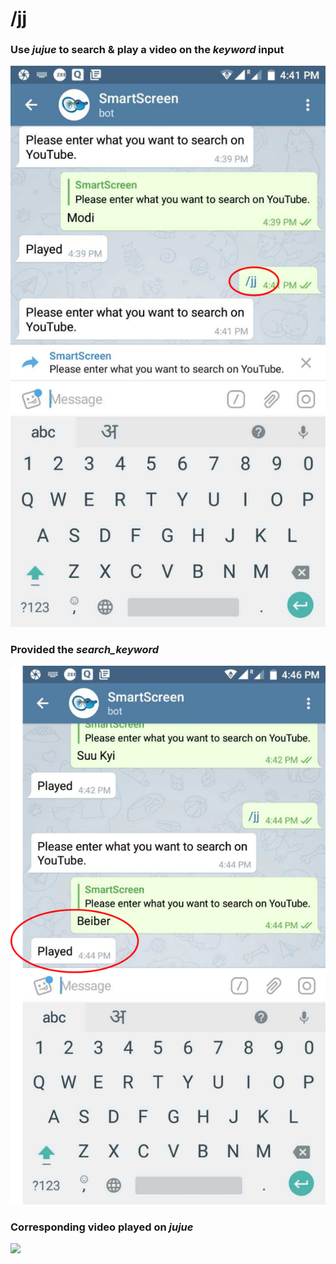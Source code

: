 # /jj


### Use _jujue_ to search & play a video on the _keyword_ input


![](assets/jj.png)



### Provided the _search_keyword_


![](assets/jj_key.png)



### Corresponding video played on _jujue_


![](assets/jj_play.png)
